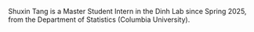 Shuxin Tang is a Master Student Intern in the Dinh Lab since Spring 2025, from the Department of Statistics (Columbia University).